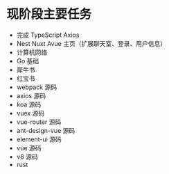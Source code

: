 # 现阶段主要任务

- 完成 TypeScript Axios
- Nest Nuxt Avue 主页（扩展聊天室、登录、用户信息）
- 计算机网络
- Go 基础
- 犀牛书
- 红宝书
- webpack 源码
- axios 源码
- koa 源码
- vuex 源码
- vue-router 源码
- ant-design-vue 源码
- element-ui 源码
- vue 源码
- v8 源码
- rust
